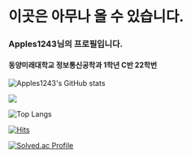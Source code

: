 # 이곳은 아무나 올 수 있습니다.
### Apples1243님의 프로필입니다.
#### 동양미래대학교 정보통신공학과 1학년 C반 22학번
![Apples1243's GitHub stats](https://github-readme-stats.vercel.app/api?username=Apples1243&show_icons=true&theme=radical)


<img src="https://img.shields.io/badge/Python-3776AB?style=social&logo=TypeScript&logoColor=black">



![Top Langs](https://github-readme-stats.vercel.app/api/top-langs/?username=Apples1243&layout=compact&theme=dark)





[![Hits](https://hits.seeyoufarm.com/api/count/incr/badge.svg?url=https%3A%2F%2Fgithub.com%2FApples1243%2F&count_bg=%2379C83D&title_bg=%23555555&icon=&icon_color=%23E7E7E7&title=hits&edge_flat=false)](https://hits.seeyoufarm.com)




[![Solved.ac Profile](http://mazassumnida.wtf/api/generate_badge?boj=Apples1243)](https://solved.ac/Apples1243)
